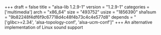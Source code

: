 +++
draft = false
title = "alsa-lib 1.2.9-1"
version = "1.2.9-1"
categories = ['multimedia']
arch = "x86_64"
size = "493752"
usize = "1856390"
sha1sum = "9b82248f4df6f9c67718d4c48f4b73c4c4e577d8"
depends = "['glibc>=2.34', 'alsa-topology-conf', 'alsa-ucm-conf']"
+++
An alternative implementation of Linux sound support